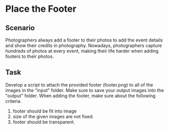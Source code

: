 # Place the Footer

## Scenario

Photographers always add a footer to their photos to add the event details and show their credits in photography. Nowadays, photographers capture hundreds of photos at every event, making their life harder when adding footers to their photos.

## Task

Develop a script to attach the provided footer (footer.png) to all of the images in the "input" folder. Make sure to save your output images into the "output" folder. When adding the footer, make sure about the following criteria.
1. footer should be fit into image
2. size of the given images are not fixed. 
3. footer should be transparent.